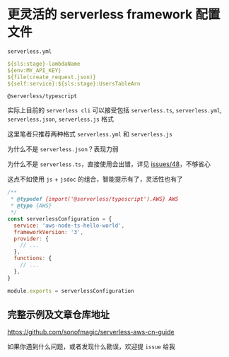 # 更灵活的 serverless framework 配置文件

`serverless.yml`

```yml
${sls:stage}-lambdaName
${env:MY_API_KEY}
${file(create_request.json)}
${self:service}:${sls:stage}:UsersTableArn
```

`@serverless/typescript`

实际上目前的 `serverless cli` 可以接受包括 `serverless.ts`, `serverless.yml`, `serverless.json`, `serverless.js` 格式

这里笔者只推荐两种格式 `serverless.yml` 和 `serverless.js`

为什么不是 `serverless.json`？表现力弱

为什么不是 `serverless.ts`，直接使用会出错，详见 [issues/48](https://github.com/serverless/typescript/issues/48)，不够省心

这点不如使用 `js` + `jsdoc` 的组合，智能提示有了，灵活性也有了

```js
/**
 * @typedef {import('@serverless/typescript').AWS} AWS
 * @type {AWS}
 */
const serverlessConfiguration = {
  service: 'aws-node-ts-hello-world',
  frameworkVersion: '3',
  provider: {
    // ...
  },
  functions: {
    // ...
  },
}

module.exports = serverlessConfiguration
```

## 完整示例及文章仓库地址

<https://github.com/sonofmagic/serverless-aws-cn-guide>

如果你遇到什么问题，或者发现什么勘误，欢迎提 `issue` 给我
